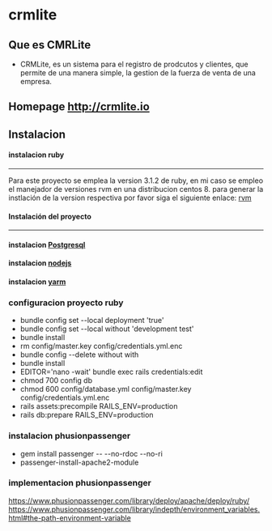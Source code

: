 # crmlite

## Que es CMRLite
- CRMLite, es un sistema para el registro de prodcutos y clientes, que permite de una manera simple, la gestion de la fuerza de venta de una empresa.

## Homepage http://crmlite.io

## Instalacion

#### **instalacion ruby** 
---

Para este proyecto se emplea la version 3.1.2 de ruby, en mi caso se empleo el manejador de versiones rvm en una distribucion centos 8. para generar la instlación de la version respectiva por favor siga el siguiente enlace: [rvm](https://rvm.io/)
#### **Instalación del proyecto** 
---
#### instalacion [Postgresql](https://www.linuxshelltips.com/install-postgresql-rhel/ "") 
#### instalacion [nodejs](https://www.digitalocean.com/community/tutorials/how-to-install-node-js-on-centos-8)
#### instalacion [yarm](https://grabthiscode.com/shell/install-yarm-for-redhat-linux)

### **configuracion proyecto ruby**
- bundle config set --local deployment 'true'
- bundle config set --local without 'development test'
- bundle install
- rm config/master.key config/credentials.yml.enc
- bundle config --delete without with
- bundle install
- EDITOR='nano -wait' bundle exec rails credentials:edit
- chmod 700 config db
- chmod 600 config/database.yml config/master.key config/credentials.yml.enc
- rails assets:precompile RAILS_ENV=production
- rails db:prepare RAILS_ENV=production

### **instalacion phusionpassenger**
- gem install passenger -- --no-rdoc --no-ri
- passenger-install-apache2-module
    
### **implementacion phusionpassenger**
https://www.phusionpassenger.com/library/deploy/apache/deploy/ruby/
https://www.phusionpassenger.com/library/indepth/environment_variables.html#the-path-environment-variable
